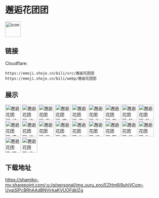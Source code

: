 # 邂逅花团团
<img src="https://emoji.shojo.cn/bili/src/邂逅花团团/icon.png" width="50" height="50" alt="icon">

## 链接
Cloudflare:
```
https://emoji.shojo.cn/bili/src/邂逅花团团
https://emoji.shojo.cn/bili/webp/邂逅花团团
```
## 展示
<img src="https://emoji.shojo.cn/bili/src/邂逅花团团/邂逅花团团-好.png" width="50" height="50" alt="邂逅花团团-好">
<img src="https://emoji.shojo.cn/bili/src/邂逅花团团/邂逅花团团-棒棒.png" width="50" height="50" alt="邂逅花团团-棒棒">
<img src="https://emoji.shojo.cn/bili/src/邂逅花团团/邂逅花团团-无语.png" width="50" height="50" alt="邂逅花团团-无语">
<img src="https://emoji.shojo.cn/bili/src/邂逅花团团/邂逅花团团-哎呀.png" width="50" height="50" alt="邂逅花团团-哎呀">
<img src="https://emoji.shojo.cn/bili/src/邂逅花团团/邂逅花团团-干杯.png" width="50" height="50" alt="邂逅花团团-干杯">
<img src="https://emoji.shojo.cn/bili/src/邂逅花团团/邂逅花团团-欸.png" width="50" height="50" alt="邂逅花团团-欸">
<img src="https://emoji.shojo.cn/bili/src/邂逅花团团/邂逅花团团-晕了.png" width="50" height="50" alt="邂逅花团团-晕了">
<img src="https://emoji.shojo.cn/bili/src/邂逅花团团/邂逅花团团-晚安.png" width="50" height="50" alt="邂逅花团团-晚安">
<img src="https://emoji.shojo.cn/bili/src/邂逅花团团/邂逅花团团-脸红.png" width="50" height="50" alt="邂逅花团团-脸红">
<img src="https://emoji.shojo.cn/bili/src/邂逅花团团/邂逅花团团-摸摸.png" width="50" height="50" alt="邂逅花团团-摸摸">
<img src="https://emoji.shojo.cn/bili/src/邂逅花团团/邂逅花团团-红包.png" width="50" height="50" alt="邂逅花团团-红包">
<img src="https://emoji.shojo.cn/bili/src/邂逅花团团/邂逅花团团-哭哭.png" width="50" height="50" alt="邂逅花团团-哭哭">
<img src="https://emoji.shojo.cn/bili/src/邂逅花团团/邂逅花团团-花痴.png" width="50" height="50" alt="邂逅花团团-花痴">
<img src="https://emoji.shojo.cn/bili/src/邂逅花团团/邂逅花团团-生气.png" width="50" height="50" alt="邂逅花团团-生气">
<img src="https://emoji.shojo.cn/bili/src/邂逅花团团/邂逅花团团-尴尬.png" width="50" height="50" alt="邂逅花团团-尴尬">
<img src="https://emoji.shojo.cn/bili/src/邂逅花团团/邂逅花团团-吓.png" width="50" height="50" alt="邂逅花团团-吓">
<img src="https://emoji.shojo.cn/bili/src/邂逅花团团/邂逅花团团-微笑.png" width="50" height="50" alt="邂逅花团团-微笑">
<img src="https://emoji.shojo.cn/bili/src/邂逅花团团/邂逅花团团-你小子.png" width="50" height="50" alt="邂逅花团团-你小子">
<img src="https://emoji.shojo.cn/bili/src/邂逅花团团/邂逅花团团-嘿嘿.png" width="50" height="50" alt="邂逅花团团-嘿嘿">
<img src="https://emoji.shojo.cn/bili/src/邂逅花团团/邂逅花团团-灵感.png" width="50" height="50" alt="邂逅花团团-灵感">

## 下载地址

https://shamiko-my.sharepoint.com/:u:/g/personal/img_yuru_pro/EZHm6j9uhjVCom-UyqiSlPcBRhAAdBNVirkaKVUOFdklZg